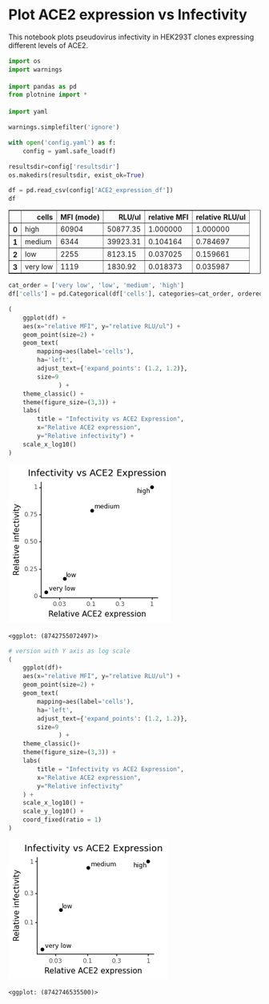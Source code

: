 # Plot ACE2 expression vs Infectivity

This notebook plots pseudovirus infectivity in HEK293T clones expressing different levels of ACE2.


```python
import os
import warnings

import pandas as pd
from plotnine import *

import yaml
```


```python
warnings.simplefilter('ignore')
```


```python
with open('config.yaml') as f:
    config = yaml.safe_load(f)
```


```python
resultsdir=config['resultsdir']
os.makedirs(resultsdir, exist_ok=True)
```


```python
df = pd.read_csv(config['ACE2_expression_df'])
df
```




<div>
<style scoped>
    .dataframe tbody tr th:only-of-type {
        vertical-align: middle;
    }

    .dataframe tbody tr th {
        vertical-align: top;
    }

    .dataframe thead th {
        text-align: right;
    }
</style>
<table border="1" class="dataframe">
  <thead>
    <tr style="text-align: right;">
      <th></th>
      <th>cells</th>
      <th>MFI (mode)</th>
      <th>RLU/ul</th>
      <th>relative MFI</th>
      <th>relative RLU/ul</th>
    </tr>
  </thead>
  <tbody>
    <tr>
      <th>0</th>
      <td>high</td>
      <td>60904</td>
      <td>50877.35</td>
      <td>1.000000</td>
      <td>1.000000</td>
    </tr>
    <tr>
      <th>1</th>
      <td>medium</td>
      <td>6344</td>
      <td>39923.31</td>
      <td>0.104164</td>
      <td>0.784697</td>
    </tr>
    <tr>
      <th>2</th>
      <td>low</td>
      <td>2255</td>
      <td>8123.15</td>
      <td>0.037025</td>
      <td>0.159661</td>
    </tr>
    <tr>
      <th>3</th>
      <td>very low</td>
      <td>1119</td>
      <td>1830.92</td>
      <td>0.018373</td>
      <td>0.035987</td>
    </tr>
  </tbody>
</table>
</div>




```python
cat_order = ['very low', 'low', 'medium', 'high']
df['cells'] = pd.Categorical(df['cells'], categories=cat_order, ordered=True)
```


```python
(
    ggplot(df) +
    aes(x="relative MFI", y="relative RLU/ul") +
    geom_point(size=2) +
    geom_text(
        mapping=aes(label='cells'),
        ha='left',
        adjust_text={'expand_points': (1.2, 1.2)},
        size=9
              ) +   
    theme_classic() +
    theme(figure_size=(3,3)) +
    labs(
        title = "Infectivity vs ACE2 Expression",
        x="Relative ACE2 expression",
        y="Relative infectivity") +
    scale_x_log10()
)

```


    
![png](ACE2_expression_vs_infectivity_files/ACE2_expression_vs_infectivity_7_0.png)
    





    <ggplot: (8742755072497)>




```python
# version with Y axis as log scale
(
    ggplot(df)+
    aes(x="relative MFI", y="relative RLU/ul") +
    geom_point(size=2) +
    geom_text(
        mapping=aes(label='cells'),
        ha='left',
        adjust_text={'expand_points': (1.2, 1.2)},
        size=9
              ) +
    theme_classic()+
    theme(figure_size=(3,3)) +
    labs(
        title = "Infectivity vs ACE2 Expression",
        x="Relative ACE2 expression",
        y="Relative infectivity"
    ) +
    scale_x_log10() +
    scale_y_log10() +
    coord_fixed(ratio = 1)
)

```


    
![png](ACE2_expression_vs_infectivity_files/ACE2_expression_vs_infectivity_8_0.png)
    





    <ggplot: (8742746535500)>




```python

```
